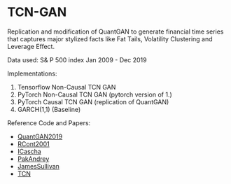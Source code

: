 # TCN-GAN
Replication and modification of QuantGAN to generate financial time series that captures major stylized facts like Fat Tails, Volatility Clustering and Leverage Effect. 

Data used:  S\& P 500 index Jan 2009 - Dec 2019

Implementations:
1. Tensorflow Non-Causal TCN GAN
2. PyTorch Non-Causal TCN GAN (pytorch version of 1.)
3. PyTorch Causal TCN GAN (replication of QuantGAN)
4. GARCH(1,1) (Baseline)


Reference Code and Papers:
- [QuantGAN2019](https://arxiv.org/abs/1907.06673)
- [RCont2001](http://rama.cont.perso.math.cnrs.fr/pdf/empirical.pdf)
- [ICascha](https://github.com/ICascha/QuantGANs-replication)
- [PakAndrey](https://github.com/PakAndrey/QuantGANforRisk)
- [JamesSullivan](https://github.com/JamesSullivan/temporalCN/tree/main)
- [TCN](https://github.com/locuslab/TCN)
